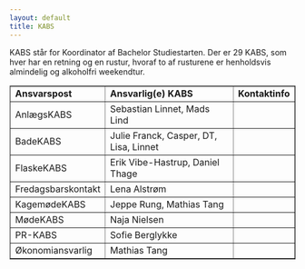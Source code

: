 ```yaml
---
layout: default
title: KABS
---
```


<p>KABS står for Koordinator af Bachelor Studiestarten. Der er 29 KABS, som hver har en retning og en rustur, hvoraf to af rusturene er henholdsvis almindelig og alkoholfri weekendtur.</p>

<p>
<table border="1">
<tr>
<td><b>Ansvarspost</b></td>
<td><b>Ansvarlig(e) KABS</b></td>
<td><b>Kontaktinfo</b></td>
</tr>
<tr>
<td>AnlægsKABS</td>
<td>Sebastian Linnet, Mads Lind</td>
<td></td>
</tr>
<tr>
<td>BadeKABS</td>
<td>Julie Franck, Casper, DT, Lisa, Linnet</td>
<td></td>
</tr>
<tr>
<td>FlaskeKABS</td>
<td>Erik Vibe-Hastrup, Daniel Thage</td>
<td></td>
</tr>
<tr>
<td>Fredagsbarskontakt</td>
<td>Lena Alstrøm</td>
<td></td>
</tr>
<tr>
<td>KagemødeKABS</td>
<td>Jeppe Rung, Mathias Tang</td>
<td></td>
</tr>
<tr>
<td>MødeKABS</td>
<td>Naja Nielsen</td>
<td></td>
</tr>
<tr>
<td>PR-KABS</td>
<td>Sofie Berglykke</td>
<td></td>
</tr>
<tr>
<td>Økonomiansvarlig</td>
<td>Mathias Tang</td>
<td></td>
</tr>
</table>
</p>